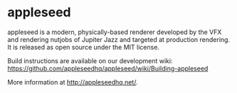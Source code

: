 appleseed
=========

appleseed is a modern, physically-based renderer developed by the VFX and rendering nutjobs of Jupiter Jazz and targeted at production rendering. It is released as open source under the MIT license.

Build instructions are available on our development wiki:<br/> https://github.com/appleseedhq/appleseed/wiki/Building-appleseed

More information at http://appleseedhq.net/.
